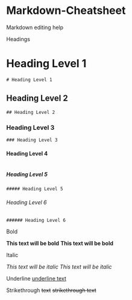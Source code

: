 # Markdown-Cheatsheet

Markdown editing help

Headings

# Heading Level 1

>
```
# Heading Level 1
```

## Heading Level 2

>
```
## Heading Level 2
```
### Heading Level 3

>
```
### Heading Level 3
```
#### Heading Level 4

>
```
```
##### Heading Level 5

>
```
##### Heading Level 5
```

###### Heading Level 6
>
```
###### Heading Level 6
```
Bold

**This text will be bold**
__This text will be bold__


Italic

*This text will be italic*
_This text will be italic_


Underline
<u>underline text</u>


Strikethrough
~~text~~
<del>strikethrough text</del>
